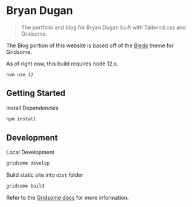 # Bryan Dugan

> The portfolio and blog for Bryan Dugan built with Tailwind.css and Gridsome.

The Blog portion of this website is based off of the [Bleda](https://github.com/cossssmin/gridsome-starter-bleda) theme for Gridsome.

As of right now, this build requires node 12.x.

```
nvm use 12
```

## Getting Started

Install Dependencies

```bash
npm install
```

## Development

Local Development

```bash
gridsome develop
```

Build static site into `dist` folder

```bash
gridsome build
```

Refer to the [Gridsome docs](https://gridsome.org/docs) for more information.
